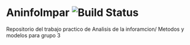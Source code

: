 # AninfoImpar ![Build Status](https://travis-ci.org/Titolasanta/AninfoImpar.svg?branch=master)
Repositorio del trabajo practico de Analisis de la inforamcion/ Metodos y modelos para grupo 3
